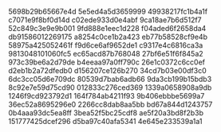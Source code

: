 5698b29b65667e4d
5e5ed4a5d3659999
49938217fc1b4a1f
c7071e9f8bf0d14d
c02ede933d0e4abf
9ca18ae7b6d512f7
52c849c3e9e9b001
9fd888e1eec1d228
f04aded6f2658da4
db91586012269175
a8254c0ce1b2a423
eb77b58528cf9e4b
58975a425052461f
f9d6ce6af9652de1
c9317e4c6816ca3a
9813048101060fc5
ec65acd87b768048
27bf6e51f6f845a2
973c39be6a2d79de
b4eeaa97a0ff790c
26e1c0372c6cc0ef
d2eb1b2a72dfedb0
d156207ce126b270
34cd7b03e00df3c0
6dc3cc05d6e709dc
80539d7bab6adb66
9da3cb199b15bdb3
8c92e7e59d75cd90
012833c276ced369
1339a0658908a9db
1246f9cd923792d1
164f784ab4211f93
9b406ebbbe5699a7
36ec52a8695296e0
2266cc8dab8aa5bb
bd67a844d1243757
0b4aaa93dc5ea8ff
3bea52f5bc25cdf8
ae5f20a3bd8f2b3b
151777425dcef296
d5ba97c40afa5341
4e645e233539a1a1
